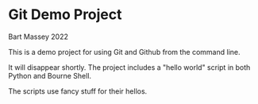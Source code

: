 # Git Demo Project
Bart Massey 2022

This is a demo project for using Git and Github from the
command line.

It will disappear shortly.  The project includes a "hello
world" script in both Python and Bourne Shell.

The scripts use fancy stuff for their hellos.
